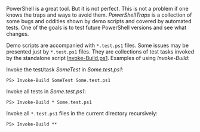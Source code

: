 
PowerShell is a great tool. But it is not perfect. This is not a problem if one
knows the traps and ways to avoid them. *PowerShellTraps* is a collection of
some bugs and oddities shown by demo scripts and covered by automated tests.
One of the goals is to test future PowerShell versions and see what changes.

Demo scripts are accompanied with `*.test.ps1` files. Some issues may be
presented just by `*.test.ps1` files. They are collections of test tasks
invoked by the standalone script [Invoke-Build.ps1]. Examples of using
*Invoke-Build*:

Invoke the test/task *SomeTest* in *Some.test.ps1*:

    PS> Invoke-Build SomeTest Some.test.ps1

Invoke all tests in *Some.test.ps1*:

    PS> Invoke-Build * Some.test.ps1

Invoke all `*.test.ps1` files in the current directory recursively:

    PS> Invoke-Build **

[Invoke-Build.ps1]: https://github.com/nightroman/Invoke-Build/blob/master/Invoke-Build.ps1
